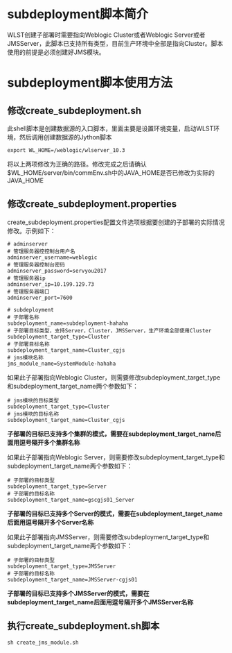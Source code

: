 # subdeployment脚本简介

WLST创建子部署时需要指向Weblogic Cluster或者Weblogic Server或者JMSServer，此脚本已支持所有类型，目前生产环境中全部是指向Cluster。脚本使用的前提是必须创建好JMS模块。

# subdeployment脚本使用方法

## 修改create_subdeployment.sh

此shell脚本是创建数据源的入口脚本，里面主要是设置环境变量，启动WLST环境，然后调用创建数据源的Jython脚本

```shell
export WL_HOME=/weblogic/wlserver_10.3
```

将以上两项修改为正确的路径。修改完成之后请确认$WL_HOME/server/bin/commEnv.sh中的JAVA_HOME是否已修改为实际的JAVA_HOME

## 修改create_subdeployment.properties

create_subdeployment.properties配置文件选项根据要创建的子部署的实际情况修改。示例如下：

```properties
# adminserver
# 管理服务器控控制台用户名
adminserver_username=weblogic
# 管理服务器控制台密码
adminserver_password=servyou2017
# 管理服务器ip
adminserver_ip=10.199.129.73
# 管理服务器端口
adminserver_port=7600

# subdeployment
# 子部署名称
subdeployment_name=subdeployment-hahaha
# 子部署目标类型，支持Server，Cluster，JMSServer，生产环境全部使用Cluster
subdeployment_target_type=Cluster
# 子部署目标名称
subdeployment_target_name=Cluster_cgjs
# jms模块名称
jms_module_name=SystemModule-hahaha
```

如果此子部署指向Weblogic Cluster，则需要修改subdeployment_target_type和subdeployment_target_name两个参数如下：

```properties
# jms模块的目标类型
subdeployment_target_type=Cluster
# jms模块的目标名称
subdeployment_target_name=Cluster_cgjs
```

**子部署的目标已支持多个集群的模式，需要在subdeployment_target_name后面用逗号隔开多个集群名称**

如果此子部署指向Weblogic Server，则需要修改subdeployment_target_type和subdeployment_target_name两个参数如下：

```properties
# 子部署的目标类型
subdeployment_target_type=Server
# 子部署的目标名称
subdeployment_target_name=gscgjs01_Server
```

**子部署的目标已支持多个Server的模式，需要在subdeployment_target_name后面用逗号隔开多个Server名称**

如果此子部署指向JMSServer，则需要修改subdeployment_target_type和subdeployment_target_name两个参数如下：

```properties
# 子部署的目标类型
subdeployment_target_type=JMSServer
# 子部署的目标名称
subdeployment_target_name=JMSServer-cgjs01
```

**子部署的目标已支持多个JMSServer的模式，需要在subdeployment_target_name后面用逗号隔开多个JMSServer名称**

## 执行create_subdeployment.sh脚本

```shell
sh create_jms_module.sh
```